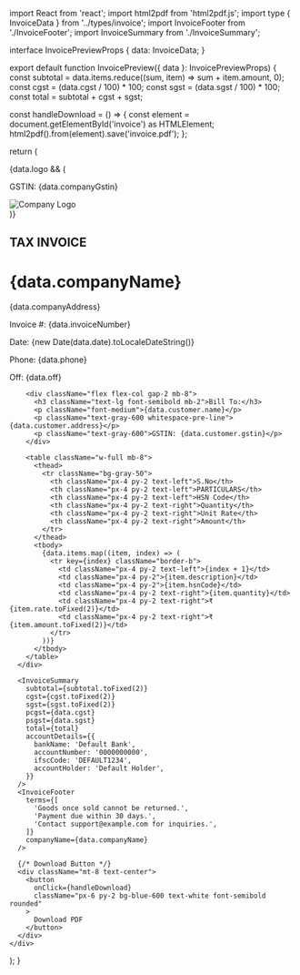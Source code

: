import React from 'react';
import html2pdf from 'html2pdf.js';
import type { InvoiceData } from '../types/invoice';
import InvoiceFooter from './InvoiceFooter';
import InvoiceSummary from './InvoiceSummary';

interface InvoicePreviewProps {
  data: InvoiceData;
}

export default function InvoicePreview({ data }: InvoicePreviewProps) {
  const subtotal = data.items.reduce((sum, item) => sum + item.amount, 0);
  const cgst = (data.cgst / 100) * 100;
  const sgst = (data.sgst / 100) * 100;
  const total = subtotal + cgst + sgst;

  const handleDownload = () => {
    const element = document.getElementById('invoice') as HTMLElement;
    html2pdf().from(element).save('invoice.pdf');
  };

  return (
    <div className="max-w-4xl mx-auto p-8 bg-white shadow-lg flex flex-col min-h-screen" id="invoice">
      <div className="mb-8 flex-grow">
        <div className="flex justify-between mb-8">
          {data.logo && (
            <div>
              <p className="text-gray-600">GSTIN: {data.companyGstin}</p>
              <img src={data.logo} alt="Company Logo" className="w-16 h-16 object-contain" />
            </div>
          )}
          <div>
            <h2 className="text-md underline underline-offset-2 font-semibold">TAX INVOICE</h2>
            <div className="content-center border-2 flex flex-col items-center border-black">
              <h1 className="text-2xl font-bold">{data.companyName}</h1>
              <p className="text-gray-600 whitespace-pre-line">{data.companyAddress}</p>
            </div>
          </div>
          <div className="text-right">
            <p>Invoice #: {data.invoiceNumber}</p>
            <p>Date: {new Date(data.date).toLocaleDateString()}</p>
            <p>Phone: {data.phone}</p>
            <p>Off: {data.off}</p>
          </div>
        </div>

        <div className="flex flex-col gap-2 mb-8">
          <h3 className="text-lg font-semibold mb-2">Bill To:</h3>
          <p className="font-medium">{data.customer.name}</p>
          <p className="text-gray-600 whitespace-pre-line">{data.customer.address}</p>
          <p className="text-gray-600">GSTIN: {data.customer.gstin}</p>
        </div>

        <table className="w-full mb-8">
          <thead>
            <tr className="bg-gray-50">
              <th className="px-4 py-2 text-left">S.No</th>
              <th className="px-4 py-2 text-left">PARTICULARS</th>
              <th className="px-4 py-2 text-left">HSN Code</th>
              <th className="px-4 py-2 text-right">Quantity</th>
              <th className="px-4 py-2 text-right">Unit Rate</th>
              <th className="px-4 py-2 text-right">Amount</th>
            </tr>
          </thead>
          <tbody>
            {data.items.map((item, index) => (
              <tr key={index} className="border-b">
                <td className="px-4 py-2 text-left">{index + 1}</td>
                <td className="px-4 py-2">{item.description}</td>
                <td className="px-4 py-2">{item.hsnCode}</td>
                <td className="px-4 py-2 text-right">{item.quantity}</td>
                <td className="px-4 py-2 text-right">₹{item.rate.toFixed(2)}</td>
                <td className="px-4 py-2 text-right">₹{item.amount.toFixed(2)}</td>
              </tr>
            ))}
          </tbody>
        </table>
      </div>

      <InvoiceSummary
        subtotal={subtotal.toFixed(2)}
        cgst={cgst.toFixed(2)}
        sgst={sgst.toFixed(2)}
        pcgst={data.cgst}
        psgst={data.sgst}
        total={total}
        accountDetails={{
          bankName: 'Default Bank',
          accountNumber: '0000000000',
          ifscCode: 'DEFAULT1234',
          accountHolder: 'Default Holder',
        }}
      />
      <InvoiceFooter
        terms={[
          'Goods once sold cannot be returned.',
          'Payment due within 30 days.',
          'Contact support@example.com for inquiries.',
        ]}
        companyName={data.companyName}
      />
      
      {/* Download Button */}
      <div className="mt-8 text-center">
        <button
          onClick={handleDownload}
          className="px-6 py-2 bg-blue-600 text-white font-semibold rounded"
        >
          Download PDF
        </button>
      </div>
    </div>
  );
}
